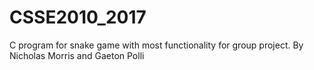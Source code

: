 # CSSE2010_2017
C program for snake game with most functionality for group project. By Nicholas Morris and Gaeton Polli
